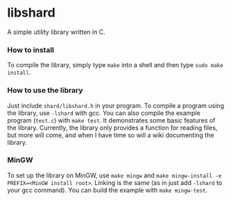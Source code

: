 # libshard
A simple utility library written in C.

### How to install
To compile the library, simply type `make` into a shell and then type `sudo make install`.

### How to use the library
Just include `shard/libshard.h` in your program. To compile a program using the library, use `-lshard` with gcc. You can also compile the example program (`test.c`) with `make test`. It demonstrates some basic features of the library. Currently, the library only provides a function for reading files, but more will come, and when I have time so will a wiki documenting the library.

### MinGW
To set up the library on MinGW, use `make mingw` and `make mingw-install -e PREFIX=<MinGW install root>`. Linking is the same (as in just add `-lshard` to your gcc command). You can build the example with `make mingw-test`.
